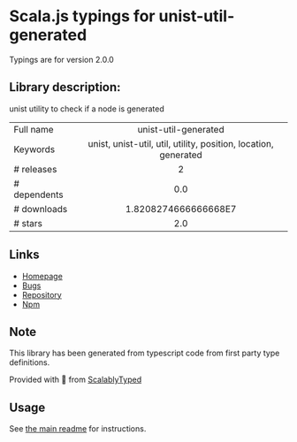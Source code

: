 
# Scala.js typings for unist-util-generated

Typings are for version 2.0.0

## Library description:
unist utility to check if a node is generated

|                    |                 |
| ------------------ | :-------------: |
| Full name          | unist-util-generated |
| Keywords           | unist, unist-util, util, utility, position, location, generated |
| # releases         | 2 |
| # dependents       | 0.0 |
| # downloads        | 1.8208274666666668E7 |
| # stars            | 2.0 |

## Links
- [Homepage](https://github.com/syntax-tree/unist-util-generated#readme)
- [Bugs](https://github.com/syntax-tree/unist-util-generated/issues)
- [Repository](https://github.com/syntax-tree/unist-util-generated)
- [Npm](https://www.npmjs.com/package/unist-util-generated)
    


## Note
This library has been generated from typescript code from first party type definitions.

Provided with :purple_heart: from [ScalablyTyped](https://github.com/oyvindberg/ScalablyTyped)

## Usage
See [the main readme](../../readme.md) for instructions.


